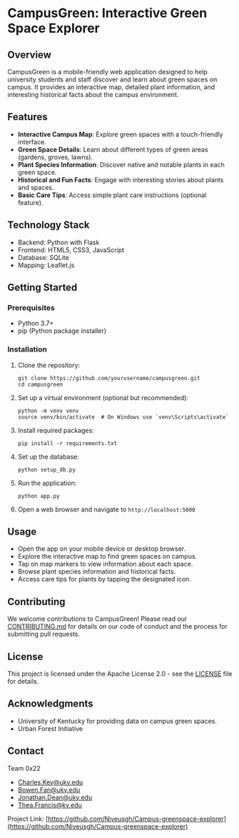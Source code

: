 # CampusGreen: Interactive Green Space Explorer

## Overview
CampusGreen is a mobile-friendly web application designed to help university students and staff discover and learn about green spaces on campus. It provides an interactive map, detailed plant information, and interesting historical facts about the campus environment.

## Features
- **Interactive Campus Map**: Explore green spaces with a touch-friendly interface.
- **Green Space Details**: Learn about different types of green areas (gardens, groves, lawns).
- **Plant Species Information**: Discover native and notable plants in each green space.
- **Historical and Fun Facts**: Engage with interesting stories about plants and spaces.
- **Basic Care Tips**: Access simple plant care instructions (optional feature).

## Technology Stack
- Backend: Python with Flask
- Frontend: HTML5, CSS3, JavaScript
- Database: SQLite
- Mapping: Leaflet.js

## Getting Started

### Prerequisites
- Python 3.7+
- pip (Python package installer)

### Installation
1. Clone the repository:
   ```
   git clone https://github.com/yourusername/campusgreen.git
   cd campusgreen
   ```

2. Set up a virtual environment (optional but recommended):
   ```
   python -m venv venv
   source venv/bin/activate  # On Windows use `venv\Scripts\activate`
   ```

3. Install required packages:
   ```
   pip install -r requirements.txt
   ```

4. Set up the database:
   ```
   python setup_db.py
   ```

5. Run the application:
   ```
   python app.py
   ```

6. Open a web browser and navigate to `http://localhost:5000`

## Usage
- Open the app on your mobile device or desktop browser.
- Explore the interactive map to find green spaces on campus.
- Tap on map markers to view information about each space.
- Browse plant species information and historical facts.
- Access care tips for plants by tapping the designated icon.

## Contributing
We welcome contributions to CampusGreen! Please read our [CONTRIBUTING.md](CONTRIBUTING.md) for details on our code of conduct and the process for submitting pull requests.

## License
This project is licensed under the Apache License 2.0 - see the [LICENSE](LICENSE) file for details.

## Acknowledgments
- University of Kentucky for providing data on campus green spaces.
- Urban Forest Initiative 

## Contact
Team 0x22 
- Charles.Key@uky.edu
- Bowen.Fan@uky.edu
- Jonathan.Dean@uky.edu
- Thea.Francis@ky.edu

Project Link: [https://github.com/Niveusgh/Campus-greenspace-explorer](https://github.com/Niveusgh/Campus-greenspace-explorer)
